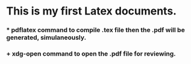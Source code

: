 # This is my first Latex documents.
### * pdflatex command to compile .tex file then the .pdf will be generated, simulaneously. 
### +  xdg-open command to open the .pdf file for reviewing.

